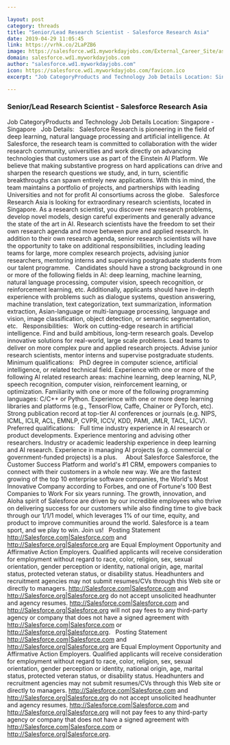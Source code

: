 ```yaml
---

layout: post
category: threads
title: "Senior/Lead Research Scientist - Salesforce Research Asia"
date: 2019-04-29 11:05:45
link: https://vrhk.co/2LaPZB6
image: https://salesforce.wd1.myworkdayjobs.com/External_Career_Site/assets/logo
domain: salesforce.wd1.myworkdayjobs.com
author: "salesforce.wd1.myworkdayjobs.com"
icon: https://salesforce.wd1.myworkdayjobs.com/favicon.ico
excerpt: "Job CategoryProducts and Technology Job Details Location: Singapore - Singapore   Job Details:   Salesforce Research is pioneering in the field of deep learning, natural language processing and artificial intelligence. At Salesforce, the research team is committed to collaboration with the wider research community, universities and work directly on advancing technologies that customers use as part of the Einstein AI Platform. We believe that making substantive progress on hard applications can drive and sharpen the research questions we study, and, in turn, scientific breakthroughs can spawn entirely new applications. With this in mind, the team maintains a portfolio of projects, and partnerships with leading Universities and not for profit AI consortiums across the globe.   Salesforce Research Asia is looking for extraordinary research scientists, located in Singapore. As a research scientist, you discover new research problems, develop novel models, design careful experiments and generally advance the state of the art in AI. Research scientists have the freedom to set their own research agenda and move between pure and applied research. In addition to their own research agenda, senior research scientists will have the opportunity to take on additional responsibilities, including leading teams for large, more complex research projects, advising junior researchers, mentoring interns and supervising postgraduate students from our talent programme.   Candidates should have a strong background in one or more of the following fields in AI: deep learning, machine learning, natural language processing, computer vision, speech recognition, or reinforcement learning, etc. Additionally, applicants should have in-depth experience with problems such as dialogue systems, question answering, machine translation, text categorization, text summarization, information extraction, Asian-language or multi-language processing, language and vision, image classification, object detection, or semantic segmentation, etc.   Responsibilities:   Work on cutting-edge research in artificial intelligence. Find and build ambitious, long-term research goals. Develop innovative solutions for real-world, large scale problems. Lead teams to deliver on more complex pure and applied research projects. Advise junior research scientists, mentor interns and supervise postgraduate students.   Minimum qualifications:   PhD degree in computer science, artificial intelligence, or related technical field. Experience with one or more of the following AI related research areas: machine learning, deep learning, NLP, speech recognition, computer vision, reinforcement learning, or optimization. Familiarity with one or more of the following programming languages: C/C++ or Python. Experience with one or more deep learning libraries and platforms (e.g., TensorFlow, Caffe, Chainer or PyTorch, etc). Strong publication record at top-tier AI conferences or journals (e.g. NIPS, ICML, ICLR, ACL, EMNLP, CVPR, ICCV, KDD, PAMI, JMLR, TACL, IJCV).       Preferred qualifications:   Full time industry experience in AI research or product developments. Experience mentoring and advising other researchers. Industry or academic leadership experience in deep learning and AI research. Experience in managing AI projects (e.g. commercial or government-funded projects) is a plus.     About Salesforce Salesforce, the Customer Success Platform and world's #1 CRM, empowers companies to connect with their customers in a whole new way. We are the fastest growing of the top 10 enterprise software companies, the World's Most Innovative Company according to Forbes, and one of Fortune's 100 Best Companies to Work For six years running. The growth, innovation, and Aloha spirit of Salesforce are driven by our incredible employees who thrive on delivering success for our customers while also finding time to give back through our 1/1/1 model, which leverages 1% of our time, equity, and product to improve communities around the world. Salesforce is a team sport, and we play to win. Join us!   Posting Statement <http://Salesforce.com|Salesforce.com> and <http://Salesforce.org|Salesforce.org> are Equal Employment Opportunity and Affirmative Action Employers. Qualified applicants will receive consideration for employment without regard to race, color, religion, sex, sexual orientation, gender perception or identity, national origin, age, marital status, protected veteran status, or disability status. Headhunters and recruitment agencies may not submit resumes/CVs through this Web site or directly to managers. <http://Salesforce.com|Salesforce.com> and <http://Salesforce.org|Salesforce.org> do not accept unsolicited headhunter and agency resumes. <http://Salesforce.com|Salesforce.com> and <http://Salesforce.org|Salesforce.org> will not pay fees to any third-party agency or company that does not have a signed agreement with <http://Salesforce.com|Salesforce.com> or <http://Salesforce.org|Salesforce.org>.   Posting Statement <http://Salesforce.com|Salesforce.com> and <http://Salesforce.org|Salesforce.org> are Equal Employment Opportunity and Affirmative Action Employers. Qualified applicants will receive consideration for employment without regard to race, color, religion, sex, sexual orientation, gender perception or identity, national origin, age, marital status, protected veteran status, or disability status. Headhunters and recruitment agencies may not submit resumes/CVs through this Web site or directly to managers. <http://Salesforce.com|Salesforce.com> and <http://Salesforce.org|Salesforce.org> do not accept unsolicited headhunter and agency resumes. <http://Salesforce.com|Salesforce.com> and <http://Salesforce.org|Salesforce.org> will not pay fees to any third-party agency or company that does not have a signed agreement with <http://Salesforce.com|Salesforce.com> or <http://Salesforce.org|Salesforce.org>."

---
```


### Senior/Lead Research Scientist - Salesforce Research Asia

Job CategoryProducts and Technology Job Details Location: Singapore - Singapore   Job Details:   Salesforce Research is pioneering in the field of deep learning, natural language processing and artificial intelligence. At Salesforce, the research team is committed to collaboration with the wider research community, universities and work directly on advancing technologies that customers use as part of the Einstein AI Platform. We believe that making substantive progress on hard applications can drive and sharpen the research questions we study, and, in turn, scientific breakthroughs can spawn entirely new applications. With this in mind, the team maintains a portfolio of projects, and partnerships with leading Universities and not for profit AI consortiums across the globe.   Salesforce Research Asia is looking for extraordinary research scientists, located in Singapore. As a research scientist, you discover new research problems, develop novel models, design careful experiments and generally advance the state of the art in AI. Research scientists have the freedom to set their own research agenda and move between pure and applied research. In addition to their own research agenda, senior research scientists will have the opportunity to take on additional responsibilities, including leading teams for large, more complex research projects, advising junior researchers, mentoring interns and supervising postgraduate students from our talent programme.   Candidates should have a strong background in one or more of the following fields in AI: deep learning, machine learning, natural language processing, computer vision, speech recognition, or reinforcement learning, etc. Additionally, applicants should have in-depth experience with problems such as dialogue systems, question answering, machine translation, text categorization, text summarization, information extraction, Asian-language or multi-language processing, language and vision, image classification, object detection, or semantic segmentation, etc.   Responsibilities:   Work on cutting-edge research in artificial intelligence. Find and build ambitious, long-term research goals. Develop innovative solutions for real-world, large scale problems. Lead teams to deliver on more complex pure and applied research projects. Advise junior research scientists, mentor interns and supervise postgraduate students.   Minimum qualifications:   PhD degree in computer science, artificial intelligence, or related technical field. Experience with one or more of the following AI related research areas: machine learning, deep learning, NLP, speech recognition, computer vision, reinforcement learning, or optimization. Familiarity with one or more of the following programming languages: C/C++ or Python. Experience with one or more deep learning libraries and platforms (e.g., TensorFlow, Caffe, Chainer or PyTorch, etc). Strong publication record at top-tier AI conferences or journals (e.g. NIPS, ICML, ICLR, ACL, EMNLP, CVPR, ICCV, KDD, PAMI, JMLR, TACL, IJCV).       Preferred qualifications:   Full time industry experience in AI research or product developments. Experience mentoring and advising other researchers. Industry or academic leadership experience in deep learning and AI research. Experience in managing AI projects (e.g. commercial or government-funded projects) is a plus.     About Salesforce Salesforce, the Customer Success Platform and world's #1 CRM, empowers companies to connect with their customers in a whole new way. We are the fastest growing of the top 10 enterprise software companies, the World's Most Innovative Company according to Forbes, and one of Fortune's 100 Best Companies to Work For six years running. The growth, innovation, and Aloha spirit of Salesforce are driven by our incredible employees who thrive on delivering success for our customers while also finding time to give back through our 1/1/1 model, which leverages 1% of our time, equity, and product to improve communities around the world. Salesforce is a team sport, and we play to win. Join us!   Posting Statement <http://Salesforce.com|Salesforce.com> and <http://Salesforce.org|Salesforce.org> are Equal Employment Opportunity and Affirmative Action Employers. Qualified applicants will receive consideration for employment without regard to race, color, religion, sex, sexual orientation, gender perception or identity, national origin, age, marital status, protected veteran status, or disability status. Headhunters and recruitment agencies may not submit resumes/CVs through this Web site or directly to managers. <http://Salesforce.com|Salesforce.com> and <http://Salesforce.org|Salesforce.org> do not accept unsolicited headhunter and agency resumes. <http://Salesforce.com|Salesforce.com> and <http://Salesforce.org|Salesforce.org> will not pay fees to any third-party agency or company that does not have a signed agreement with <http://Salesforce.com|Salesforce.com> or <http://Salesforce.org|Salesforce.org>.   Posting Statement <http://Salesforce.com|Salesforce.com> and <http://Salesforce.org|Salesforce.org> are Equal Employment Opportunity and Affirmative Action Employers. Qualified applicants will receive consideration for employment without regard to race, color, religion, sex, sexual orientation, gender perception or identity, national origin, age, marital status, protected veteran status, or disability status. Headhunters and recruitment agencies may not submit resumes/CVs through this Web site or directly to managers. <http://Salesforce.com|Salesforce.com> and <http://Salesforce.org|Salesforce.org> do not accept unsolicited headhunter and agency resumes. <http://Salesforce.com|Salesforce.com> and <http://Salesforce.org|Salesforce.org> will not pay fees to any third-party agency or company that does not have a signed agreement with <http://Salesforce.com|Salesforce.com> or <http://Salesforce.org|Salesforce.org>.